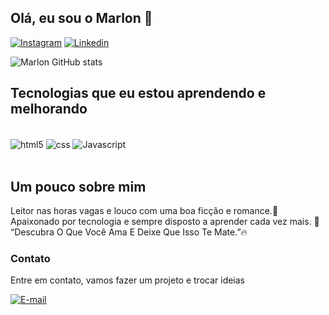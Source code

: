 ## Olá, eu sou o Marlon 🤙

[![Instagram](https://img.shields.io/badge/Instagram-E4405F?style=for-the-badge&logo=instagram&logoColor=white)](https://www.instagram.com/marlonlenoir/)
[![Linkedin](https://img.shields.io/badge/LinkedIn-0077B5?style=for-the-badge&logo=linkedin&logoColor=white)](https://www.linkedin.com/in/marlon-lenoir-35303419b/)


![Marlon GitHub stats](https://github-readme-stats.vercel.app/api?username=Marlon1337s&show_icons=true&theme=dark)

## Tecnologias que eu estou aprendendo e melhorando


<div style = "display: inline_block"><br>
 <img align="center" alt="html5" src="https://img.shields.io/badge/HTML5-E34F26?style=for-the-badge&logo=html5&logoColor=white" />
  <img align="center" alt="css" src="https://img.shields.io/badge/CSS3-1572B6?style=for-the-badge&logo=css3&logoColor=white" />
   <img align="center" alt="Javascript" src="https://img.shields.io/badge/JavaScript-323330?style=for-the-badge&logo=javascript&logoColor=F7DF1E" />
</div><br>

## Um pouco sobre mim
Leitor nas horas vagas e louco com uma boa ficção e romance.📕
Apaixonado por tecnologia e sempre disposto a aprender cada vez mais. 🚀
“Descubra O Que Você Ama E Deixe Que Isso Te Mate.”🔥


### Contato
Entre em contato, vamos fazer um projeto e trocar ideias

[![E-mail](https://img.shields.io/badge/Gmail-D14836?style=for-the-badge&logo=gmail&logoColor=white)](https://mail.google.com/mail/u/0/?tab=rm&ogbl#inbox)

